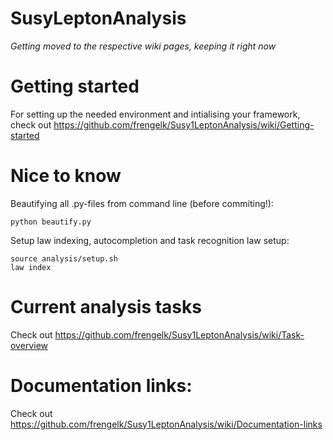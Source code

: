 # SusyLeptonAnalysis

*Getting moved to the respective wiki pages, keeping it right now*

# Getting started

For setting up the needed environment and intialising your framework, check out https://github.com/frengelk/Susy1LeptonAnalysis/wiki/Getting-started

# Nice to know

Beautifying all .py-files from command line (before commiting!): 
```shell
python beautify.py
```

Setup law indexing, autocompletion and task recognition
law setup: 
```shell
source analysis/setup.sh
law index 
```

# Current analysis tasks

Check out https://github.com/frengelk/Susy1LeptonAnalysis/wiki/Task-overview

# Documentation links:

Check out https://github.com/frengelk/Susy1LeptonAnalysis/wiki/Documentation-links
